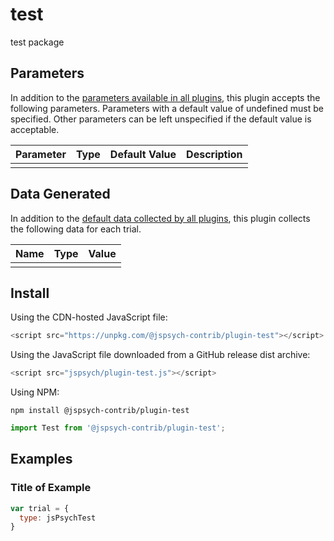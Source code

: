 # test

test package

## Parameters

In addition to the [parameters available in all plugins](https://jspsych.org/latest/overview/plugins.md#parameters-available-in-all-plugins), this plugin accepts the following parameters. Parameters with a default value of undefined must be specified. Other parameters can be left unspecified if the default value is acceptable.

| Parameter           | Type             | Default Value      | Description                              |
| ------------------- | ---------------- | ------------------ | ---------------------------------------- |
|                     |                  |                    |                                          |

## Data Generated

In addition to the [default data collected by all plugins](https://jspsych.org/latest/overview/plugins.md#data-collected-by-all-plugins), this plugin collects the following data for each trial.

| Name      | Type    | Value                                    |
| --------- | ------- | ---------------------------------------- |
|           |         |                                          |

## Install

Using the CDN-hosted JavaScript file:

```js
<script src="https://unpkg.com/@jspsych-contrib/plugin-test"></script>
```

Using the JavaScript file downloaded from a GitHub release dist archive:

```js
<script src="jspsych/plugin-test.js"></script>
```

Using NPM:

```
npm install @jspsych-contrib/plugin-test
```

```js
import Test from '@jspsych-contrib/plugin-test';
```

## Examples

### Title of Example

```javascript
var trial = {
  type: jsPsychTest
}
```